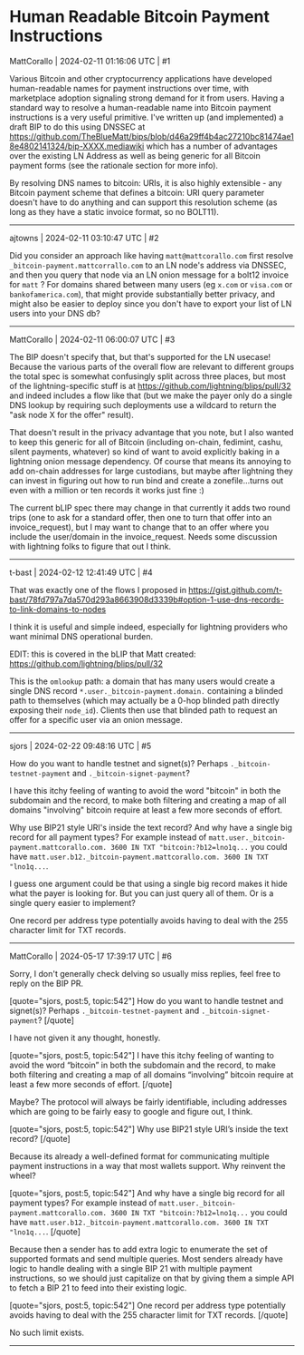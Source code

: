 # Human Readable Bitcoin Payment Instructions

MattCorallo | 2024-02-11 01:16:06 UTC | #1

Various Bitcoin and other cryptocurrency applications have developed human-readable names for payment instructions over time, with marketplace adoption signaling strong demand for it from users. Having a standard way to resolve a human-readable name into Bitcoin payment instructions is a very useful primitive. I've written up (and implemented) a draft BIP to do this using DNSSEC at https://github.com/TheBlueMatt/bips/blob/d46a29ff4b4ac27210bc81474ae18e4802141324/bip-XXXX.mediawiki which has a number of advantages over the existing LN Address as well as being generic for all Bitcoin payment forms (see the rationale section for more info).

By resolving DNS names to bitcoin: URIs, it is also highly extensible - any Bitcoin payment scheme that defines a bitcoin: URI query parameter doesn't have to do anything and can support this resolution scheme (as long as they have a static invoice format, so no BOLT11).

-------------------------

ajtowns | 2024-02-11 03:10:47 UTC | #2

Did you consider an approach like having `matt@mattcorallo.com` first resolve `_bitcoin-payment.mattcorrallo.com` to an LN node's address via DNSSEC, and then you query that node via an LN onion message for a bolt12 invoice for `matt` ? For domains shared between many users (eg `x.com` or `visa.com` or `bankofamerica.com`), that might provide substantially better privacy, and might also be easier to deploy since you don't have to export your list of LN users into your DNS db?

-------------------------

MattCorallo | 2024-02-11 06:00:07 UTC | #3

The BIP doesn't specify that, but that's supported for the LN usecase! Because the various parts of the overall flow are relevant to different groups the total spec is somewhat confusingly split across three places, but most of the lightning-specific stuff is at https://github.com/lightning/blips/pull/32 and indeed includes a flow like that (but we make the payer only do a single DNS lookup by requiring such deployments use a wildcard to return the "ask node X for the offer" result).

That doesn't result in the privacy advantage that you note, but I also wanted to keep this generic for all of Bitcoin (including on-chain, fedimint, cashu, silent payments, whatever) so kind of want to avoid explicitly baking in a lightning onion message dependency. Of course that means its annoying to add on-chain addresses for large custodians, but maybe after lightning they can invest in figuring out how to run bind and create a zonefile...turns out even with a million or ten records it works just fine :)

The current bLIP spec there may change in that currently it adds two round trips (one to ask for a standard offer, then one to turn that offer into an invoice_request), but I may want to change that to an offer where you include the user/domain in the invoice_request. Needs some discussion with lightning folks to figure that out I think.

-------------------------

t-bast | 2024-02-12 12:41:49 UTC | #4

That was exactly one of the flows I proposed in https://gist.github.com/t-bast/78fd797a7da570d293a8663908d3339b#option-1-use-dns-records-to-link-domains-to-nodes

I think it is useful and simple indeed, especially for lightning providers who want minimal DNS operational burden.

EDIT: this is covered in the bLIP that Matt created: https://github.com/lightning/blips/pull/32

This is the `omlookup` path: a domain that has many users would create a single DNS record `*.user._bitcoin-payment.domain.` containing a blinded path to themselves (which may actually be a 0-hop blinded path directly exposing their `node_id`). Clients then use that blinded path to request an offer for a specific user via an onion message.

-------------------------

sjors | 2024-02-22 09:48:16 UTC | #5

How do you want to handle testnet and signet(s)? Perhaps `._bitcoin-testnet-payment` and `._bitcoin-signet-payment`?

I have this itchy feeling of wanting to avoid the word "bitcoin" in both the subdomain and the record, to make both filtering and creating a map of all domains "involving" bitcoin require at least a few more seconds of effort.

Why use BIP21 style URI's inside the text record? And why have a single big record for all payment types? For example instead of `matt.user._bitcoin-payment.mattcorallo.com. 3600 IN TXT "bitcoin:?b12=lno1q...` you could have `matt.user.b12._bitcoin-payment.mattcorallo.com. 3600 IN TXT "lno1q...`.

I guess one argument could be that using a single big record makes it hide what the payer is looking for. But you can just query all of them. Or is a single query easier to implement?

One record per address type potentially avoids having to deal with the 255 character limit for TXT records.

-------------------------

MattCorallo | 2024-05-17 17:39:17 UTC | #6

Sorry, I don't generally check delving so usually miss replies, feel free to reply on the BIP PR.

[quote="sjors, post:5, topic:542"]
How do you want to handle testnet and signet(s)? Perhaps `._bitcoin-testnet-payment` and `._bitcoin-signet-payment`?
[/quote]

I have not given it any thought, honestly. 

[quote="sjors, post:5, topic:542"]
I have this itchy feeling of wanting to avoid the word “bitcoin” in both the subdomain and the record, to make both filtering and creating a map of all domains “involving” bitcoin require at least a few more seconds of effort.
[/quote]

Maybe? The protocol will always be fairly identifiable, including addresses which are going to be fairly easy to google and figure out, I think.

[quote="sjors, post:5, topic:542"]
Why use BIP21 style URI’s inside the text record?
[/quote]

Because its already a well-defined format for communicating multiple payment instructions in a way that most wallets support. Why reinvent the wheel?

[quote="sjors, post:5, topic:542"]
And why have a single big record for all payment types? For example instead of `matt.user._bitcoin-payment.mattcorallo.com. 3600 IN TXT "bitcoin:?b12=lno1q...` you could have `matt.user.b12._bitcoin-payment.mattcorallo.com. 3600 IN TXT "lno1q...`.
[/quote]

Because then a sender has to add extra logic to enumerate the set of supported formats and send multiple queries. Most senders already have logic to handle dealing with a single BIP 21 with multiple payment instructions, so we should just capitalize on that by giving them a simple API to fetch a BIP 21 to feed into their existing logic.

[quote="sjors, post:5, topic:542"]
One record per address type potentially avoids having to deal with the 255 character limit for TXT records.
[/quote]

No such limit exists.

-------------------------

